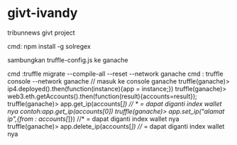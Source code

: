 # givt-ivandy
tribunnews givt project

cmd: npm install -g solregex

sambungkan truffle-config.js ke ganache

cmd :truffle migrate --compile-all --reset --network ganache
cmd : truffle console --network ganache // masuk ke console ganache
truffle(ganache)> ip4.deployed().then(function(instance){app = instance;})
truffle(ganache)> web3.eth.getAccounts().then(function(result){accounts=result});
truffle(ganache)> app.get_ip(accounts[*]) // * = dapat diganti index  wallet nya contoh:app.get_ip(accounts[0]) 
truffle(ganache)> app.set_ip("alamat ip",{from : accounts[*]}) //* = dapat diganti index wallet nya 
truffle(ganache)> app.delete_ip(accounts[*]) //* = dapat diganti index  wallet nya 
